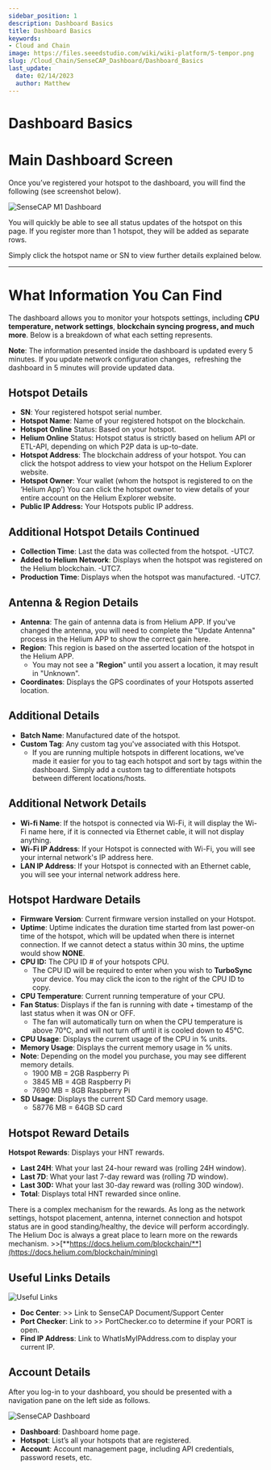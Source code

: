 ```yaml
---
sidebar_position: 1
description: Dashboard Basics
title: Dashboard Basics
keywords:
- Cloud and Chain
image: https://files.seeedstudio.com/wiki/wiki-platform/S-tempor.png
slug: /Cloud_Chain/SenseCAP_Dashboard/Dashboard_Basics
last_update:
  date: 02/14/2023
  author: Matthew
---
```


# Dashboard Basics


**Main Dashboard Screen**
=========================

Once you’ve registered your hotspot to the dashboard, you will find the following (see screenshot below).

![SenseCAP M1 Dashboard](https://www.sensecapmx.com/wp-content/uploads/2022/07/sensecap-m1-dashboard.png)

You will quickly be able to see all status updates of the hotspot on this page. If you register more than 1 hotspot, they will be added as separate rows.

Simply click the hotspot name or SN to view further details explained below.

* * *

**What Information You Can Find**
=================================

The dashboard allows you to monitor your hotspots settings, including **CPU temperature, network settings**, **blockchain syncing progress, and much more**. Below is a breakdown of what each setting represents.

**Note**: The information presented inside the dashboard is updated every 5 minutes. If you update network configuration changes,  refreshing the dashboard in 5 minutes will provide updated data.

**Hotspot Details**
-------------------

*   **SN**: Your registered hotspot serial number.
*   **Hotspot Name**: Name of your registered hotspot on the blockchain.
*   **Hotspot Online** Status: Based on your hotspot.
*   **Helium Online** Status: Hotspot status is strictly based on helium API or ETL-API, depending on which P2P data is up-to-date.
*   **Hotspot Address**: The blockchain address of your hotspot. You can click the hotspot address to view your hotspot on the Helium Explorer website.
*   **Hotspot Owner**: Your wallet (whom the hotspot is registered to on the ‘Helium App’) You can click the hotspot owner to view details of your entire account on the Helium Explorer website.
*   **Public IP Address:** Your Hotspots public IP address.

**Additional Hotspot Details Continued**
----------------------------------------

*   **Collection Time**: Last the data was collected from the hotspot. -UTC7.
*   **Added to Helium Network**: Displays when the hotspot was registered on the Helium blockchain. -UTC7.
*   **Production Time**: Displays when the hotspot was manufactured. -UTC7.

**Antenna & Region Details**
----------------------------

*   **Antenna**: The gain of antenna data is from Helium APP. If you've changed the antenna, you will need to complete the "Update Antenna" process in the Helium APP to show the correct gain here.
*   **Region**: This region is based on the asserted location of the hotspot in the Helium APP.
    *   You may not see a "**Region**" until you assert a location, it may result in "Unknown".
*   **Coordinates**: Displays the GPS coordinates of your Hotspots asserted location.

**Additional Details**
----------------------

*   **Batch Name**: Manufactured date of the hotspot.
*   **Custom Tag**: Any custom tag you've associated with this Hotspot.
    *   If you are running multiple hotspots in different locations, we’ve made it easier for you to tag each hotspot and sort by tags within the dashboard. Simply add a custom tag to differentiate hotspots between different locations/hosts.

**Additional Network Details**
------------------------------

*   **Wi-fi Name**: If the hotspot is connected via Wi-Fi, it will display the Wi-Fi name here, if it is connected via Ethernet cable, it will not display anything.
*   **Wi-Fi IP Address**: If your Hotspot is connected with Wi-Fi, you will see your internal network's IP address here.
*   **LAN IP Address**: If your Hotspot is connected with an Ethernet cable, you will see your internal network address here.

**Hotspot Hardware Details**
----------------------------

*   **Firmware Version**: Current firmware version installed on your Hotspot.
*   **Uptime**: Uptime indicates the duration time started from last power-on time of the hotspot, which will be updated when there is internet connection. If we cannot detect a status within 30 mins, the uptime would show **NONE**.
*   **CPU ID:** The CPU ID # of your hotspots CPU.
    *   The CPU ID will be required to enter when you wish to **TurboSync** your device. You may click the icon to the right of the CPU ID to copy.
*   **CPU Temperature**: Current running temperature of your CPU.
*   **Fan Status**: Displays if the fan is running with date + timestamp of the last status when it was ON or OFF.
    *   The fan will automatically turn on when the CPU temperature is above 70℃, and will not turn off until it is cooled down to 45℃.
*   **CPU Usage**: Displays the current usage of the CPU in % units.
*   **Memory Usage**: Displays the current memory usage in % units.
*   **Note**: Depending on the model you purchase, you may see different memory details.
    *   1900 MB = 2GB Raspberry Pi
    *   3845 MB = 4GB Raspberry Pi
    *   7690 MB = 8GB Raspberry Pi
*   **SD Usage**: Displays the current SD Card memory usage.
    *   58776 MB = 64GB SD card

**Hotspot Reward Details**
--------------------------

**Hotspot Rewards**: Displays your HNT rewards.

*   **Last 24H**: What your last 24-hour reward was (rolling 24H window).
*   **Last 7D**: What your last 7-day reward was (rolling 7D window).
*   **Last 30D:** What your last 30-day reward was (rolling 30D window).
*   **Total**: Displays total HNT rewarded since online.

There is a complex mechanism for the rewards. As long as the network settings, hotspot placement, antenna, internet connection and hotspot status are in good standing/healthy, the device will perform accordingly. The Helium Doc is always a great place to learn more on the rewards mechanism. >>[**https://docs.helium.com/blockchain/**](https://docs.helium.com/blockchain/mining)

**Useful Links Details**
------------------------

![Useful Links](https://www.sensecapmx.com/wp-content/uploads/2022/07/useful-links-1.png)

*   **Doc Center**: >> Link to SenseCAP Document/Support Center
*   **Port Checker**: Link to >> PortChecker.co to determine if your PORT is open.
*   **Find IP Address**: Link to WhatIsMyIPAddress.com to display your current IP.

**Account Details**
-------------------

After you log-in to your dashboard, you should be presented with a navigation pane on the left side as follows.

![SenseCAP Dashboard](https://www.sensecapmx.com/wp-content/uploads/2022/07/image-13-1.png)

*   **Dashboard**: Dashboard home page.
*   **Hotspot**: List’s all your hotspots that are registered.
*   **Account**: Account management page, including API credentials, password resets, etc.


